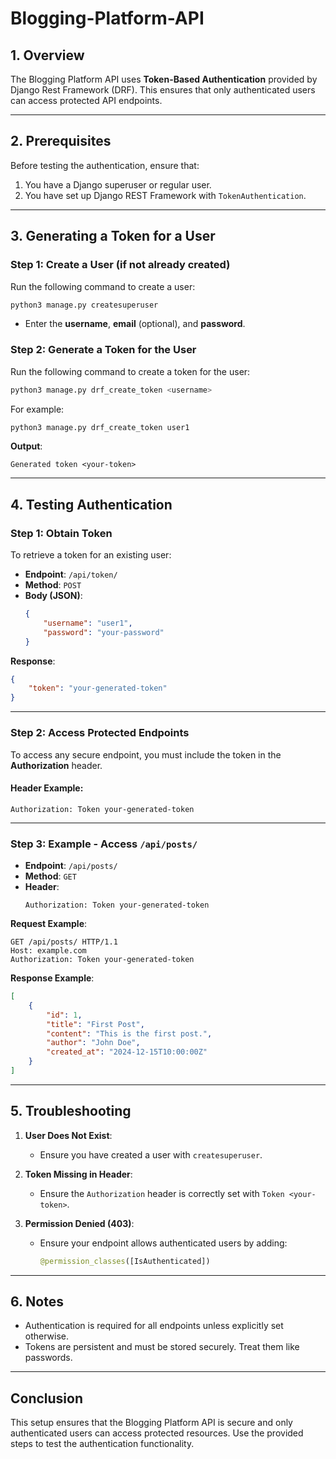 # Blogging-Platform-API

## **1. Overview**
The Blogging Platform API uses **Token-Based Authentication** provided by Django Rest Framework (DRF). This ensures that only authenticated users can access protected API endpoints.

---

## **2. Prerequisites**

Before testing the authentication, ensure that:
1. You have a Django superuser or regular user.
2. You have set up Django REST Framework with `TokenAuthentication`.

---

## **3. Generating a Token for a User**

### **Step 1: Create a User (if not already created)**
Run the following command to create a user:

```bash
python3 manage.py createsuperuser
```
- Enter the **username**, **email** (optional), and **password**.

### **Step 2: Generate a Token for the User**
Run the following command to create a token for the user:

```bash
python3 manage.py drf_create_token <username>
```

For example:
```bash
python3 manage.py drf_create_token user1
```

**Output**:
```text
Generated token <your-token>
```

---

## **4. Testing Authentication**

### **Step 1: Obtain Token**
To retrieve a token for an existing user:

- **Endpoint**: `/api/token/`  
- **Method**: `POST`  
- **Body (JSON)**:
   ```json
   {
       "username": "user1",
       "password": "your-password"
   }
   ```

**Response**:
```json
{
    "token": "your-generated-token"
}
```

---

### **Step 2: Access Protected Endpoints**

To access any secure endpoint, you must include the token in the **Authorization** header.

#### **Header Example**:
```http
Authorization: Token your-generated-token
```

---

### **Step 3: Example - Access `/api/posts/`**

- **Endpoint**: `/api/posts/`  
- **Method**: `GET`  
- **Header**:
   ```
   Authorization: Token your-generated-token
   ```

**Request Example**:
```http
GET /api/posts/ HTTP/1.1
Host: example.com
Authorization: Token your-generated-token
```

**Response Example**:
```json
[
    {
        "id": 1,
        "title": "First Post",
        "content": "This is the first post.",
        "author": "John Doe",
        "created_at": "2024-12-15T10:00:00Z"
    }
]
```

---

## **5. Troubleshooting**

1. **User Does Not Exist**:  
   - Ensure you have created a user with `createsuperuser`.

2. **Token Missing in Header**:  
   - Ensure the `Authorization` header is correctly set with `Token <your-token>`.

3. **Permission Denied (403)**:  
   - Ensure your endpoint allows authenticated users by adding:
     ```python
     @permission_classes([IsAuthenticated])
     ```

---

## **6. Notes**

- Authentication is required for all endpoints unless explicitly set otherwise.
- Tokens are persistent and must be stored securely. Treat them like passwords.

---

## **Conclusion**

This setup ensures that the Blogging Platform API is secure and only authenticated users can access protected resources. Use the provided steps to test the authentication functionality.